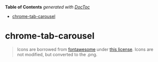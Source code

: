 <!-- START doctoc generated TOC please keep comment here to allow auto update -->
<!-- DON'T EDIT THIS SECTION, INSTEAD RE-RUN doctoc TO UPDATE -->

**Table of Contents** _generated with [DocToc](https://github.com/thlorenz/doctoc)_

- [chrome-tab-carousel](#chrome-tab-carousel)

<!-- END doctoc generated TOC please keep comment here to allow auto update -->

# chrome-tab-carousel

> Icons are borrowed from [fontawesome](https://fontawesome.com/icons/sync-alt?style=solid) under [this license](https://fontawesome.com/license). Icons are not modified, but converted to the .png.
